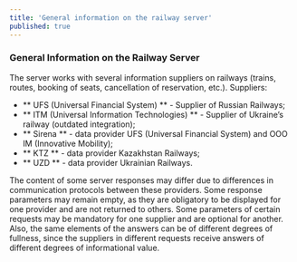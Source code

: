 ```yaml
---
title: 'General information on the railway server'
published: true
---
```


### General Information on the Railway Server

The server works with several information suppliers on railways (trains, routes, booking of seats, cancellation of reservation, etc.).
Suppliers:

* ** UFS (Universal Financial System) ** - Supplier of Russian Railways;
* ** ITM (Universal Information Technologies) ** - Supplier of Ukraine’s railway (outdated integration);
* ** Sirena ** - data provider UFS (Universal Financial System) and OOO IM (Innovative Mobility);
* ** KTZ ** - data provider Kazakhstan Railways;
* ** UZD ** - data provider Ukrainian Railways.

The content of some server responses may differ due to differences in communication protocols between these providers.
Some response parameters may remain empty, as they are obligatory to be displayed for one provider and are not returned to others.
Some parameters of certain requests may be mandatory for one supplier and are optional for another.
Also, the same elements of the answers can be of different degrees of fullness, since the suppliers in different requests receive answers of different degrees of informational value. 